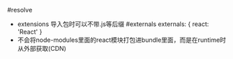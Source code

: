 #resolve
* extensions 导入包时可以不带.js等后缀
#externals
    externals: {
      react: 'React'
    }
* 不会将node-modules里面的react模块打包进bundle里面，而是在runtime时从外部获取(CDN)
